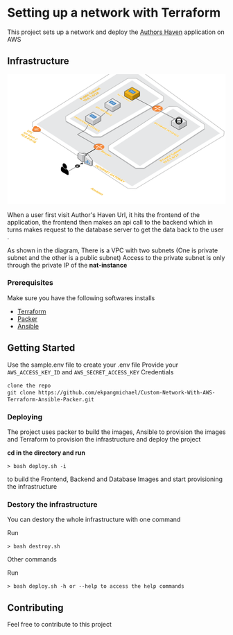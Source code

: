 
# Setting up a network with Terraform
This project sets up a network and deploy the <a href="https://github.com/andela/selene-ah-frontend">Authors Haven</a> application on AWS

## Infrastructure

<img src="images/infrastructure_image.png">

When a user first visit  Author's Haven Url, it hits the frontend of the application, the frontend then makes an api call to the backend which in turns makes request to the database server to get the data back to the user . 

As shown in the diagram, There is a VPC with two subnets (One is private subnet and the other is a public subnet)
Access to the private subnet is only through the private IP of the **nat-instance**

### Prerequisites

Make sure you have the following softwares installs

- [Terraform](https://learn.hashicorp.com/terraform/getting-started/install.html)
- [Packer](https://packer.io/)
- [Ansible](https://www.ansible.com/)

## Getting Started

Use the sample.env file to create your .env file
Provide your `AWS_ACCESS_KEY_ID` and `AWS_SECRET_ACCESS_KEY` Credentials 

```
clone the repo
git clone https://github.com/ekpangmichael/Custom-Network-With-AWS-Terraform-Ansible-Packer.git
```


### Deploying

The project uses packer to build the images, Ansible to provision the images and Terraform to provision the infrastructure and deploy the project

**cd in the directory and run**
```
> bash deploy.sh -i
```
 to build the Frontend, Backend and Database Images and start provisioning the infrastructure 





### Destory the infrastructure

You can destory the whole infrastructure with one command

Run
```
> bash destroy.sh
```

Other commands

Run
```
> bash deploy.sh -h or --help to access the help commands
```



## Contributing

Feel free to contribute to this project
